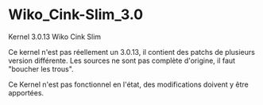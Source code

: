 Wiko_Cink-Slim_3.0
==================

Kernel 3.0.13 Wiko Cink Slim

Ce kernel n'est pas réellement un 3.0.13, il contient des patchs de plusieurs version différente.
Les sources ne sont pas complète d'origine, il faut "boucher les trous".

Ce Kernel n'est pas fonctionnel en l'état, des modifications doivent y être apportées.
